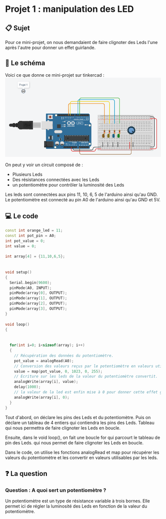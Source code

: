 # Projet 1 : manipulation des LED  

## :clipboard: Sujet  

Pour ce mini-projet, on nous demandaient de faire clignoter des Leds l'une après l'autre pour donner un effet guirlande.  

## :electric_plug: Le schéma  

Voici ce que donne ce mini-projet sur tinkercad :
![alt](img/2022-03-16_151923.png)

On peut y voir un circuit composé de :

- Plusieurs Leds
- Des résistances connectées avec les Leds
- un potentiomètre pour contrôler la luminosité des Leds

Les leds sont connectées aux pins 11, 10, 6, 5 de l'arduino ainsi qu'au GND.
Le potentiomètre est connecté au pin A0 de l'arduino ainsi qu'au GND et 5V.

## :computer: Le code  

```cpp
const int orange_led = 11;
const int pot_pin = A0;
int pot_value = 0;
int value = 0;

int array[4] = {11,10,6,5};


void setup()
{
  Serial.begin(9600);
  pinMode(A0, INPUT);
  pinMode(array[0], OUTPUT);
  pinMode(array[1], OUTPUT);    
  pinMode(array[2], OUTPUT);    
  pinMode(array[3], OUTPUT);    
}

void loop()
{
  
  
  for(int i=0; i<sizeof(array); i++)
  {
    // Récupération des données du potentiomètre.
    pot_value = analogRead(A0);
    // Conversion des valeurs reçus par le potentiomètre en valeurs utilisables par les leds.
    value = map(pot_value, 0, 1023, 0, 255);
    // Ecriture sur les leds de la valeur du potentiomètre convertit.
    analogWrite(array[i], value);
    delay(1000);
    // la valeur de la led est enfin mise à 0 pour donner cette effet guirlande.
    analogWrite(array[i], 0);
  }
}
```

Tout d'abord, on déclare les pins des Leds et du potentiomètre. Puis on déclare un tableau de 4 entiers qui contiendra les pins des Leds.
Tableau qui nous permettra de faire clignoter les Leds en boucle.

Ensuite, dans le void loop(), on fait une boucle for qui parcourt le tableau de pin des Leds. qui nous permet de faire clignoter les Leds en boucle.

Dans le code, on utilise les fonctions analogRead et map pour récupérer les valeurs du potentiomètre et les convertir en valeurs utilisables par les leds.

## :question: La question  

### Question : A quoi sert un potentiomètre ?

Un potentiomètre est un type de résistance variable à trois bornes. Elle permet ici de régler la luminosité des Leds en fonction de la valeur du potentiomètre.
